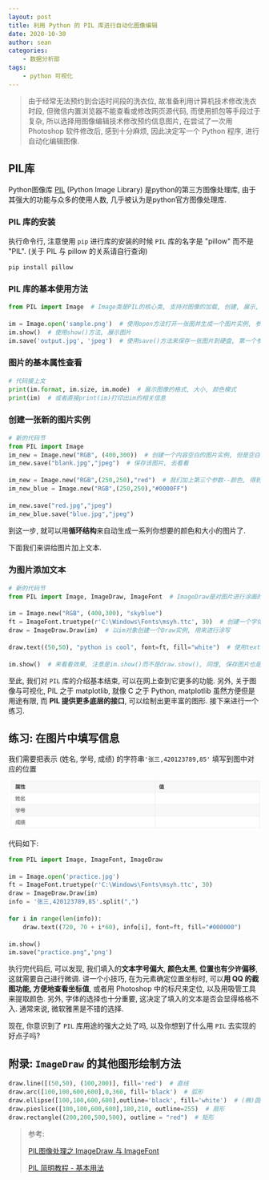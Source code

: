 ```yaml
---
layout: post
title: 利用 Python 的 PIL 库进行自动化图像编辑
date: 2020-10-30
author: sean
categories:
    - 数据分析部
tags:
    - python 可视化
---
```


> 由于经常无法预约到合适时间段的洗衣位, 故准备利用计算机技术修改洗衣时段, 但微信内置浏览器不能查看或修改网页源代码, 而使用抓包等手段过于复杂, 所以选择用图像编辑技术修改预约信息图片, 在尝试了一次用 Photoshop 软件修改后, 感到十分麻烦, 因此决定写一个 Python 程序, 进行自动化编辑图像.

## PIL库

Python图像库 [PIL](http://pythonware.com/products/pil/) (Python Image Library) 是python的第三方图像处理库, 由于其强大的功能与众多的使用人数, 几乎被认为是python官方图像处理库.

### PIL 库的安装

执行命令行, 注意使用 `pip` 进行库的安装的时候 `PIL` 库的名字是 "pillow" 而不是 "PIL". (关于 PIL 与 pillow 的关系请自行查询)

```
pip install pillow
```

### PIL 库的基本使用方法

```python
from PIL import Image  # Image类是PIL的核心类, 支持对图像的加载, 创建, 展示, 保存等基本功能

im = Image.open('sample.png')  # 使用open方法打开一张图并生成一个图片实例, 参数为图片的路径, 这里请设置为你自己的图片路径
im.show()  # 使用show()方法, 展示图片
im.save('output.jpg', 'jpeg')  # 使用save()方法来保存一张图片到硬盘, 第一个参数为指定的保存路径, 第二个参数为图片的输出格式
```

### 图片的基本属性查看

```python
# 代码接上文
print(im.format, im.size, im.mode)  # 展示图像的格式, 大小, 颜色模式
print(im)  # 或者直接print(im)打印出im的相关信息
```

### 创建一张新的图片实例

```python
# 新的代码节
from PIL import Image
im_new = Image.new("RGB", (400,300))  # 创建一个内容空白的图片实例, 但是空白不代表图片是白色的, 而是黑色的, 因为什么都没有, new()方法的第一个参数是色彩模式, 第二参数是图片像素大小(宽,高)
im_new.save("blank.jpg","jpeg")  # 保存该图片, 去看看

im_new = Image.new("RGB",(250,250),"red")  # 我们加上第三个参数--颜色, 得到一个(250,250)的红色方形图片实例, 第三个参数可以是颜色名字符串, 也可以是十六进制RGB值字符串, 例如下面的
im_new_blue = Image.new("RGB",(250,250),"#0000FF")

im_new.save("red.jpg","jpeg")
im_new_blue.save("blue.jpg","jpeg")
```

到这一步, 就可以用**循环结构**来自动生成一系列你想要的颜色和大小的图片了.

下面我们来讲给图片加上文本.

### 为图片添加文本

```python
# 新的代码节
from PIL import Image, ImageDraw, ImageFont  # ImageDraw是对图片进行涂画的重要类, ImageFont是对文字属性操控的重要类, 如字体类型, 大小, 颜色等

im = Image.new("RGB", (400,300), "skyblue")
ft = ImageFont.truetype(r'C:\Windows\Fonts\msyh.ttc', 30)  # 创建一个字体实例, 第一个参数指向的某字体路径, 本例中为微软雅黑, 第二个参数是字体大小--30像素, truetype()方法加载一个TrueType或者OpenType字体文件, 并且创建一个字体对象.
draw = ImageDraw.Draw(im)  # 以im对象创建一个Draw实例, 用来进行涂写

draw.text((50,50), "python is cool", font=ft, fill="white")  # 使用text()方法为图片添加文字, 第一个参数表示位置(a,b), 图片左上角为原点, 右和下为a,b的正方向, font参数设置文本使用的字体, fill参数设置文本的颜色

im.show()  # 来看看效果, 注意是im.show()而不是draw.show(), 同理, 保存图片也是im.save()而不是draw.save()
```

至此, 我们对 `PIL` 库的介绍基本结束, 可以在网上查到它更多的功能. 另外, 关于图像与可视化, PIL 之于 matplotlib, 就像 C 之于 Python, matplotlib 虽然方便但是用途有限, 而 **PIL 提供更多底层的接口**, 可以绘制出更丰富的图形. 接下来进行一个练习.



##  练习: 在图片中填写信息

我们需要把表示 (姓名, 学号, 成绩) 的字符串`'张三,420123789,85'` 填写到图中对应的位置

![](../imgs/2010/04/sean/practice.jpg)

代码如下:

```python
from PIL import Image, ImageFont, ImageDraw

im = Image.open('practice.jpg')
ft = ImageFont.truetype(r'C:\Windows\Fonts\msyh.ttc', 30)
draw = ImageDraw.Draw(im)
info = '张三,420123789,85'.split(",")

for i in range(len(info)):
	draw.text((720, 70 + i*60), info[i], font=ft, fill="#000000")

im.show()
im.save("practice.png",'png')
```

执行完代码后, 可以发现, 我们填入的**文本字号偏大**, **颜色太黑**, **位置也有少许偏移**, 这就需要自己进行微调. 讲一个小技巧, 在为元素确定位置坐标时, 可以**用 QQ 的截图功能, 方便地查看坐标值**, 或者用 Photoshop 中的标尺来定位, 以及用吸管工具来提取颜色. 另外, 字体的选择也十分重要, 这决定了填入的文本是否会显得格格不入. 通常来说, 微软雅黑是不错的选择.

现在, 你意识到了 `PIL` 库用途的强大之处了吗, 以及你想到了什么用 `PIL` 去实现的好点子吗?



## 附录: `ImageDraw` 的其他图形绘制方法

```python
draw.line([(50,50), (100,200)], fill='red')  # 直线
draw.arc([100,100,600,600],0,360, fill='black')  # 弧形
draw.ellipse([100,100,600,600],outline='black', fill='white')  # (椭)圆
draw.pieslice([100,100,600,600],180,210, outline=255)  # 扇形
draw.rectangle((200,200,500,500), outline = "red")  # 矩形
```



> 参考: 
>
> [PIL图像处理之 ImageDraw 与 ImageFont](https://blog.csdn.net/dxyna/article/details/81128297)
>
> [PIL 简明教程 - 基本用法](https://liam.page/2015/04/22/pil-tutorial-basic-usage/)

